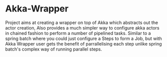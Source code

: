 # Akka-Wrapper
Project aims at creating a wrapper on top of Akka which abstracts out the actor creation, Also provides a much simpler way to configure akka actors in chained fashion to perform a number of pipelined tasks. Similar to a spring batch where you could just configure a Steps to form a Job, but with Akka Wrapper user gets the benefit of parrallelising each step unlike spring batch's complex way of running parallel steps.
